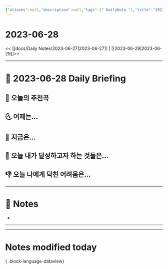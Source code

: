 ```yaml
---
{"aliases":null,"description":null,"tags":[" DailyNote "],"title":"2023-06-28","created":"2023-06-28T09:12:41","updated":"2023-07-15T21:30:20","dg-publish":true,"permalink":"/docs/Daily Notes/2023-06-28/","dgPassFrontmatter":true}
---
```



# 2023-06-28

<< [[docs/Daily Notes/2023-06-27\|2023-06-27]] | [[2023-06-29\|2023-06-29]]>>

---

# 📅 2023-06-28 Daily Briefing

## 🎵 오늘의 추천곡

## 🌜 어제는...

## 🙌 지금은...

## 🚀 오늘 내가 달성하고자 하는 것들은...

## 👎 오늘 나에게 닥친 어려움은...

---

# 📝 Notes

- 

___



---

# Notes modified today


{ .block-language-dataview}
